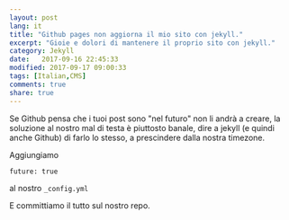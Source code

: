 ```yaml
--- 
layout: post
lang: it
title: "Github pages non aggiorna il mio sito con jekyll."
excerpt: "Gioie e dolori di mantenere il proprio sito con jekyll."
category: Jekyll
date:   2017-09-16 22:45:33
modified: 2017-09-17 09:00:33
tags: [Italian,CMS]
comments: true
share: true
---
```


Se Github pensa che i tuoi post sono "nel futuro" non li andrà a creare, la soluzione al nostro mal di testa è piuttosto banale, dire a jekyll (e quindi anche Github) di farlo lo stesso, a prescindere dalla nostra timezone.

Aggiungiamo

`future: true`

al nostro `_config.yml`

E committiamo il tutto sul nostro repo.
